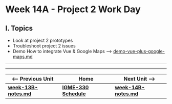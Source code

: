 # Week 14A - Project 2 Work Day

## I. Topics
- Look at project 2 prototypes
- Troubleshoot project 2 issues
- Demo How to integrate Vue & Google Maps --> [demo-vue-plus-google-maps.md](https://github.com/tonethar/IGME-330-Master/blob/master/notes/demo-vue-plus-google-maps.md)

<hr><hr>

| <-- Previous Unit | Home | Next Unit -->
| --- | --- | --- 
| [**week-13B-notes.md**](week-13B-notes.md)     |  [**IGME-330 Schedule**](../schedule.md) | [**week-14B-notes.md**](week-14B-notes.md)
